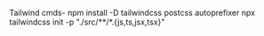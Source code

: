 Tailwind cmds-
npm install -D tailwindcss postcss autoprefixer
npx tailwindcss init -p
"./src/**/*.{js,ts,jsx,tsx}"